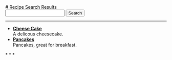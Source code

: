 <title>Recipes</title>
<script>
function main(){
const files=[['Cheese-Cake.html', '<ul>\n<li><strong><a href="Cheese-Cake.html">Cheese Cake</a></strong><br />\nA delicous cheesecake.</li>\n</ul>', '<title>Cheese Cake</title>\n# Cheese Cake\nA delicous cheesecake.  \n## Base\n### Ingredients\n- 100gm marg  \n- 1/2 cup sugar  \n- 1 1/2 cup flour  \n- 1/2 tsp baking powder  \n- pinch salt  \n- 1 egg  \n### Instructions\nPress into dish and bake 15/20 min at 180 °C  \n## Cheese\n### Ingredients\n- 1 kilo quarg (cream cheese)  \n- 1 sour cream - 300ml  \n- 3/4 package vanilla pudding  \n- 1 cup sugar  \n- 4 eggs  \n### Instructions\nMix by hand,  \npour onto base, or biscuits with marg,  \nand bake 1hr at 180 °C  \n'], ['Pancakes.html', '<ul>\n<li><strong><a href="Pancakes.html">Pancakes</a></strong><br />\nPancakes, great for breakfast.</li>\n</ul>', '<title>Pancakes</title>\n# Pancakes\nPancakes, great for breakfast.  \n## Ingredients\n- 5 eggs  \n- 1/2 cup milk  \n- 6 tbs flour (plenty!)  \n- 2 tbs sugar  \n## Instructions\nMix and fry.  \n']];
document.getElementById("search").value=(new URL(window.location.href)).searchParams.get('q')
const search = (new URL(window.location.href)).searchParams.get('q').toLowerCase().split(" ");
let matches = new Set();
for (let recipe of files) {
    //alert(recipe[0]);
    for (let word of search) {
        //alert(word);
        if (recipe[2].toLowerCase().includes(word)) {
            //alert("Found match: "+recipe[0]);
            matches.add(recipe[1]);
        }
    }
}
let matchArr=[...matches];
const recipes=document.getElementById("recipes");
recipes.innerHTML=matchArr.join("\n");
if (matchArr.length == 0){
	recipes.innerHTML="No Results Found."
}
}
</script>
<body onload="main()">
# Recipe Search Results
<form action="/search.html" method="get">
<input type="search" id="search" name="q">
<input type="submit" value="Search">
</form>

* * *
<div id="recipes">

- **[Cheese Cake](Cheese-Cake.html)**  
A delicous cheesecake.
- **[Pancakes](Pancakes.html)**  
Pancakes, great for breakfast.
</div>
* * *

</body>
